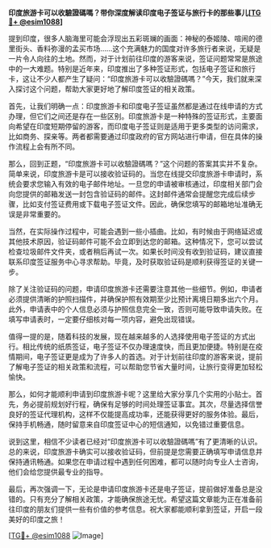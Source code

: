 **印度旅游卡可以收驗證碼嗎？带你深度解读印度电子签证与旅行卡的那些事儿[[TG💪+ @esim1088](https://t.me/s/esim1088)]**

提到印度，很多人脑海里可能会浮现出五彩斑斓的画面：神秘的泰姬陵、喧闹的德里街头、香料弥漫的孟买市场……这个充满魅力的国度对许多旅行者来说，无疑是一片令人向往的土地。然而，对于计划前往印度的游客来说，签证问题常常是旅途中的一大难题。特别是近年来，印度推出了多种签证形式，包括电子签证和旅行卡，这让不少人都产生了疑问：“印度旅游卡可以收驗證碼嗎？”今天，我们就来深入探讨这个问题，帮助大家更好地了解印度签证的相关政策。

首先，让我们明确一点：印度旅游卡和印度电子签证虽然都是通过在线申请的方式办理，但它们之间还是存在一些区别。印度旅游卡是一种特殊的签证形式，主要面向希望在印度短期停留的游客，而印度电子签证则是适用于更多类型的访问需求，比如商务、探亲等。两者都需要通过印度政府的官方网站进行申请，但在具体的操作流程上会有所不同。

那么，回到正题，“印度旅游卡可以收驗證碼嗎？”这个问题的答案其实并不复杂。简单来说，印度旅游卡是可以接收验证码的。当您在线提交印度旅游卡申请时，系统会要求您输入有效的电子邮件地址。一旦您的申请被审核通过，印度相关部门会向您提供的邮箱发送一封包含验证码的邮件。这封邮件通常会提醒您完成后续步骤，比如支付签证费用或下载电子签证文件。因此，确保您填写的邮箱地址准确无误是非常重要的。

当然，在实际操作过程中，可能会遇到一些小插曲。比如，有时候由于网络延迟或其他技术原因，验证码邮件可能不会立即到达您的邮箱。这种情况下，您可以尝试检查垃圾邮件文件夹，或者稍后再试一次。如果长时间没有收到验证码，建议直接联系印度签证服务中心寻求帮助。毕竟，及时获取验证码是顺利获得签证的关键一步。

除了关注验证码的问题，申请印度旅游卡还需要注意其他一些细节。例如，申请者必须提供清晰的护照扫描件，并确保护照有效期至少比预计离境日期多出六个月。此外，申请表中的个人信息必须与护照信息完全一致，否则可能导致申请失败。在填写申请表时，一定要仔细核对每一项内容，避免出现错误。

值得一提的是，随着科技的发展，现在越来越多的人选择使用电子签证的方式出行。相比传统的纸质签证，电子签证不仅办理速度快，而且更加便捷。特别是在疫情期间，电子签证更是成为了许多人的首选。对于计划前往印度的游客来说，提前了解电子签证的相关政策和流程，可以帮助您节省大量时间，让旅行变得更加轻松愉快。

那么，如何才能顺利申请到印度旅游卡呢？这里给大家分享几个实用的小贴士。首先，务必提前规划好行程，确保有足够的时间处理签证事宜。其次，尽量选择信誉良好的签证代理机构，这样不仅能提高成功率，还能获得更好的服务体验。最后，保持手机畅通，随时留意来自印度签证中心的短信通知，以免错过重要信息。

说到这里，相信不少读者已经对“印度旅游卡可以收驗證碼嗎”有了更清晰的认识。总的来说，印度旅游卡确实可以接收验证码，但前提是您需要正确填写申请信息并保持通讯畅通。如果您在申请过程中遇到任何困难，都可以随时向专业人士咨询，他们会给您提供最专业的指导。

最后，再次强调一下，无论是申请印度旅游卡还是电子签证，提前做好准备总是没错的。只有充分了解相关政策，才能确保旅途无忧。希望这篇文章能为正在准备前往印度的朋友们提供一些有价值的参考信息。祝大家都能顺利拿到签证，开启一段美好的印度之旅！

[[TG💪+ @esim1088](https://t.me/s/esim1088) ![Image](https://i.postimg.cc/4NQfJmqS/Snipaste-2025-05-13-00-14-12.png)]